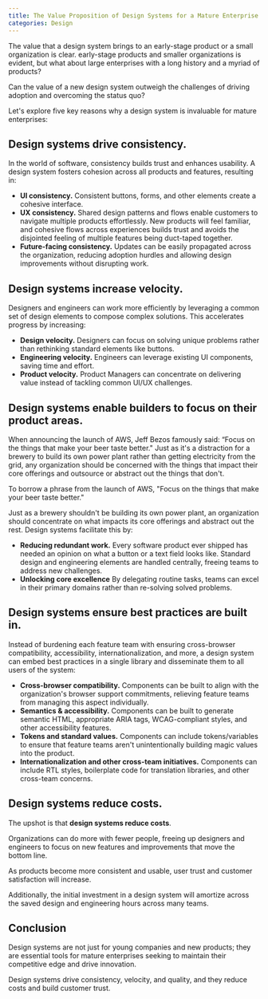 ```yaml
---
title: The Value Proposition of Design Systems for a Mature Enterprise
categories: Design
---
```


The value that a design system brings to an early-stage product or a small organization is clear. early-stage products and smaller organizations is evident, but what about large enterprises with a long history and a myriad of products?

Can the value of a new design system outweigh the challenges of driving adoption and overcoming the status quo? 

Let's explore five key reasons why a design system is invaluable for mature enterprises:

## Design systems drive consistency.

In the world of software, consistency builds trust and enhances usability. A design system fosters cohesion across all products and features, resulting in:

- **UI consistency.** Consistent buttons, forms, and other elements create a cohesive interface.
- **UX consistency.** Shared design patterns and flows enable customers to navigate multiple products effortlessly. New products will feel familiar, and cohesive flows across experiences builds trust and avoids the disjointed feeling of multiple features being duct-taped together.
- **Future-facing consistency.** Updates can be easily propagated across the organization, reducing adoption hurdles and allowing design improvements without disrupting work.

## Design systems increase velocity.

Designers and engineers can work more efficiently by leveraging a common set of design elements to compose complex solutions. This accelerates progress by increasing:

- **Design velocity.** Designers can focus on solving unique problems rather than rethinking standard elements like buttons.
- **Engineering velocity.** Engineers can leverage existing UI components, saving time and effort.
- **Product velocity.** Product Managers can concentrate on delivering value instead of tackling common UI/UX challenges.

## Design systems enable builders to focus on their product areas.

When announcing the launch of AWS, Jeff Bezos famously said: “Focus on the things that make your beer taste better." Just as it's a distraction for a brewery to build its own power plant rather than getting electricity from the grid, any organization should be concerned with the things that impact their core offerings and outsource or abstract out the things that don't.

To borrow a phrase from the launch of AWS, "Focus on the things that make your beer taste better."

Just as a brewery shouldn't be building its own power plant, an organization should concentrate on what impacts its core offerings and abstract out the rest. Design systems facilitate this by:

- **Reducing redundant work.** Every software product ever shipped has needed an opinion on what a button or a text field looks like. Standard design and engineering elements are handled centrally, freeing teams to address new challenges.
- **Unlocking core excellence** By delegating routine tasks, teams can excel in their primary domains rather than re-solving solved problems.

## Design systems ensure best practices are built in.

Instead of burdening each feature team with ensuring cross-browser compatibility, accessibility, internationalization, and more, a design system can embed best practices in a single library and disseminate them to all users of the system:

- **Cross-browser compatibility.** Components can be built to align with the organization's browser support commitments, relieving feature teams from managing this aspect individually.
- **Semantics & accessibility.** Components can be built to generate semantic HTML, appropriate ARIA tags, WCAG-compliant styles, and other accessibility features.
- **Tokens and standard values.** Components can include tokens/variables to ensure that feature teams aren't unintentionally building magic values into the product.
- **Internationalization and other cross-team initiatives.** Components can include RTL styles, boilerplate code for translation libraries, and other cross-team concerns.


## Design systems reduce costs.

The upshot is that **design systems reduce costs**.

Organizations can do more with fewer people, freeing up designers and engineers to focus on new features and improvements that move the bottom line.

As products become more consistent and usable, user trust and customer satisfaction will increase.

Additionally, the initial investment in a design system will amortize across the saved design and engineering hours across many teams.

## Conclusion

Design systems are not just for young companies and new products; they are essential tools for mature enterprises seeking to maintain their competitive edge and drive innovation.

Design systems drive consistency, velocity, and quality, and they reduce costs and build customer trust.
